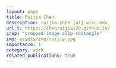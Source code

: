 ```yaml
---
layout: page
title: Ruijia Chen
description: ruijia.chen [at] wisc.edu
url_t: https://chenruijia120.github.io/
crop: "cropped-image-clip-rectangle"
img: assets/img/ruijia.jpg
importance: 1
category: work
related_publications: true
---
```

